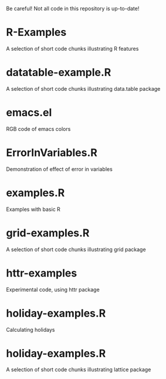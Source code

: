 Be careful! Not all code in this repository is up-to-date!

# R-Examples
A selection of short code chunks illustrating R features

# datatable-example.R
A selection of short code chunks illustrating data.table package

# emacs.el
RGB code of emacs colors

# ErrorInVariables.R
Demonstration of effect of error in variables

# examples.R
Examples with basic R

# grid-examples.R
A selection of short code chunks illustrating grid package

# httr-examples
Experimental code, using httr package

# holiday-examples.R
Calculating holidays

# holiday-examples.R
A selection of short code chunks illustrating lattice package
